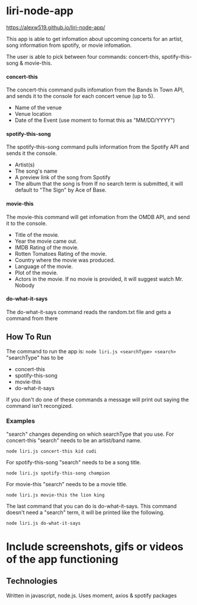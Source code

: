 # liri-node-app

https://alexw519.github.io/liri-node-app/

This app is able to get infomation about upcoming concerts for an artist, song information from spotify, or movie infomation.


The user is able to pick between four commands: concert-this, spotify-this-song & movie-this. 

#### concert-this
The concert-this command pulls infomation from the Bands In Town API, and sends it to the console for each concert venue (up to 5). 
  * Name of the venue
  * Venue location
  * Date of the Event (use moment to format this as "MM/DD/YYYY")
 
#### spotify-this-song
The spotify-this-song command pulls information from the Spotify API and sends it the console. 
  * Artist(s)
  * The song's name
  * A preview link of the song from Spotify
  * The album that the song is from
If no search term is submitted, it will default to "The Sign" by Ace of Base. 

#### movie-this
The movie-this command will get infomation from the OMDB API, and send it to the console.
  * Title of the movie.
  * Year the movie came out.
  * IMDB Rating of the movie.
  * Rotten Tomatoes Rating of the movie.
  * Country where the movie was produced.
  * Language of the movie.
  * Plot of the movie.
  * Actors in the movie.
If no movie is provided, it will suggest watch Mr. Nobody

#### do-what-it-says
The do-what-it-says command reads the random.txt file and gets a command from there

## How To Run
The command to run the app is:
`node liri.js <searchType> <search>`
"searchType" has to be
  * concert-this
  * spotify-this-song
  * movie-this
  * do-what-it-says
 
If you don't do one of these commands a message will print out saying the command isn't recongized.
 
### Examples
"search" changes depending on which searchType that you use.
For concert-this "search" needs to be an artist/band name.

`node liri.js concert-this kid cudi`

For spotify-this-song "search" needs to be a song title.

`node liri.js spotify-this-song champion`

For movie-this "search" needs to be a movie title.

`node liri.js movie-this the lion king`

The last command that you can do is do-what-it-says. This command doesn't need a "search" term, it will be printed like the following.

`node liri.js do-what-it-says`


# Include screenshots, gifs or videos of the app functioning

## Technologies
Written in javascript, node.js.
Uses moment, axios & spotify packages
